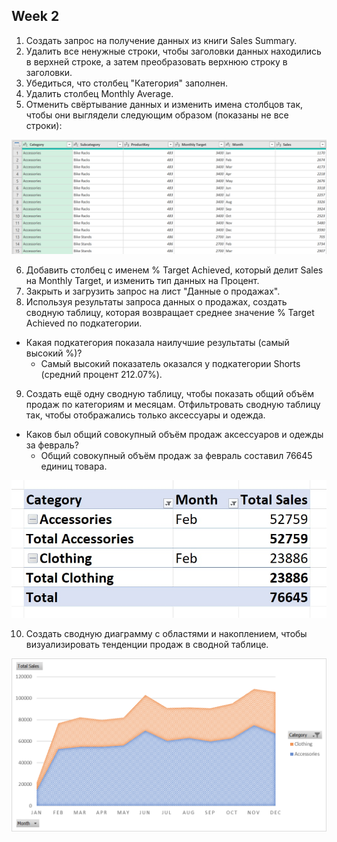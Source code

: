 ## Week 2

1. Создать запрос на получение данных из книги Sales Summary.
2. Удалить все ненужные строки, чтобы заголовки данных находились в верхней строке, а затем преобразовать верхнюю строку в заголовки.
3. Убедиться, что столбец "Категория" заполнен.
4. Удалить столбец Monthly Average.
5. Отменить свёртывание данных и изменить имена столбцов так, чтобы они выглядели следующим образом (показаны не все строки):
<!---->
![Отменённые сводные данные и переименованные столбцы выглядят так](https://github.com/lprosh/junior-analyst-portfolio/blob/main/excel/Excel%20Power%20Tools%20for%20Data%20Analysis/unpivoted_data_and_renamed_columns.png)
<!---->
6. Добавить столбец с именем % Target Achieved, который делит Sales на Monthly Target, и изменить тип данных на Процент.
7. Закрыть и загрузить запрос на лист "Данные о продажах".
8. Используя результаты запроса данных о продажах, создать сводную таблицу, которая возвращает среднее значение % Target Achieved по подкатегории.
* Какая подкатегория показала наилучшие результаты (самый высокий %)?
  * Самый высокий показатель оказался у подкатегории Shorts (средний процент 212.07%).
9. Создать ещё одну сводную таблицу, чтобы показать общий объём продаж по категориям и месяцам. Отфильтровать сводную таблицу так, чтобы  отображались только аксессуары и одежда.
* Каков был общий совокупный объём продаж аксессуаров и одежды за февраль?
  * Общий совокупный объём продаж за февраль составил 76645 единиц товара.
<!---->
![Общий совокупный объём продаж аксессуаров и одежды за февраль](https://github.com/lprosh/junior-analyst-portfolio/blob/main/excel/Excel%20Power%20Tools%20for%20Data%20Analysis/total_sales_for_accessories_and_clothes_for_february.jpg)
<!---->
10. Создать сводную диаграмму с областями и накоплением, чтобы визуализировать тенденции продаж в сводной таблице.
<!---->
![Моя сводная диаграмма](https://github.com/lprosh/junior-analyst-portfolio/blob/main/excel/Excel%20Power%20Tools%20for%20Data%20Analysis/my_pivot_charts.png)
